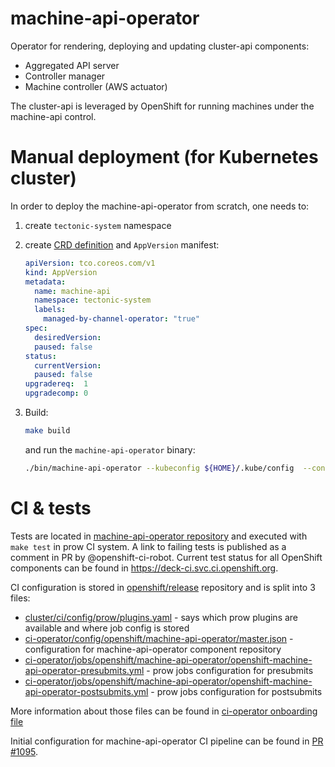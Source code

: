 # machine-api-operator
Operator for rendering, deploying and updating cluster-api components:
- Aggregated API server
- Controller manager
- Machine controller (AWS actuator)

The cluster-api is leveraged by OpenShift for running machines under the machine-api control.

# Manual deployment (for Kubernetes cluster)

In order to deploy the machine-api-operator from scratch, one needs to:

1. create `tectonic-system` namespace
1. create [CRD definition](https://raw.githubusercontent.com/openshift/installer/master/modules/tectonic/resources/manifests/updater/app-version-kind.yaml)
   and `AppVersion` manifest:

   ```yaml
   apiVersion: tco.coreos.com/v1
   kind: AppVersion
   metadata:
     name: machine-api
     namespace: tectonic-system
     labels:
       managed-by-channel-operator: "true"
   spec:
     desiredVersion:
     paused: false
   status:
     currentVersion:
     paused: false
   upgradereq:  1
   upgradecomp: 0
   ```
1. Build:
   ```sh
   make build
   ```
   and run the `machine-api-operator` binary:
   ```sh
   ./bin/machine-api-operator --kubeconfig ${HOME}/.kube/config  --config pkg/render/machine-api-operator-config.yaml --manifest-dir manifests
   ```

# CI & tests

Tests are located in [machine-api-operator repository][1] and executed with `make test` in prow CI system. A link to failing tests is published as a comment in PR by @openshift-ci-robot. Current test status for all OpenShift components can be found in https://deck-ci.svc.ci.openshift.org.

CI configuration is stored in [openshift/release][2] repository and is split into 3 files:
  - [cluster/ci/config/prow/plugins.yaml][3] - says which prow plugins are available and where job config is stored
  - [ci-operator/config/openshift/machine-api-operator/master.json][4] - configuration for machine-api-operator component repository
  - [ci-operator/jobs/openshift/machine-api-operator/openshift-machine-api-operator-presubmits.yml][5] - prow jobs configuration for presubmits
  - [ci-operator/jobs/openshift/machine-api-operator/openshift-machine-api-operator-postsubmits.yml][6] - prow jobs configuration for postsubmits

More information about those files can be found in [ci-operator onboarding file][7]

Initial configuration for machine-api-operator CI pipeline can be found in [PR #1095][8].

[1]: https://github.com/openshift/machine-api-operator
[2]: https://github.com/openshift/release
[3]: https://github.com/openshift/release/blob/master/cluster/ci/config/prow/plugins.yaml
[4]: https://github.com/openshift/release/blob/master/ci-operator/config/openshift/machine-api-operator/master.json
[5]: https://github.com/openshift/release/blob/master/ci-operator/jobs/openshift/machine-api-operator/openshift-machine-api-operator-presubmits.yml
[6]: https://github.com/openshift/release/blob/master/ci-operator/jobs/openshift/machine-api-operator/openshift-machine-api-operator-postsubmits.yml
[7]: https://github.com/openshift/ci-operator/blob/master/ONBOARD.md
[8]: https://github.com/openshift/release/pull/1095
